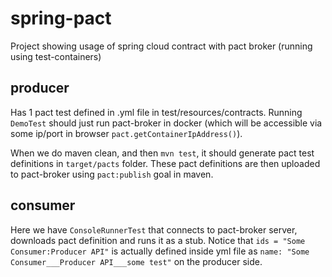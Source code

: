 # spring-pact

Project showing usage of spring cloud contract with pact broker (running using test-containers)

## producer

Has 1 pact test defined in .yml file in test/resources/contracts. Running `DemoTest` should just run pact-broker in docker (which will be accessible via some ip/port in browser `pact.getContainerIpAddress()`).

When we do maven clean, and then `mvn test`, it should generate pact test definitions in `target/pacts` folder. These pact definitions are then uploaded to pact-broker using `pact:publish` goal in maven. 

## consumer

Here we have `ConsoleRunnerTest` that connects to pact-broker server, downloads pact definition and runs it as a stub. Notice that `ids = "Some Consumer:Producer API"` is actually defined inside yml file as `name: "Some Consumer___Producer API___some test"` on the producer side. 
